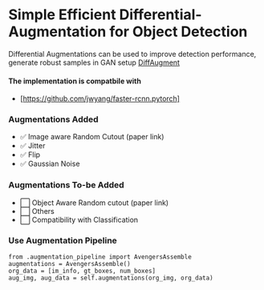# Simple Efficient Differential-Augmentation for Object Detection

Differential Augmentations can be used to improve detection performance, generate robust samples in GAN setup [DiffAugment](\https://arxiv.org/abs/2006.10738)

#### The implementation is compatbile with
* [https://github.com/jwyang/faster-rcnn.pytorch]

### Augmentations Added
- ✅ Image aware Random Cutout (paper link)
- ✅ Jitter
- ✅ Flip
- ✅ Gaussian Noise

### Augmentations To-be Added
- ⬜️ Object Aware Random cutout (paper link)
- ⬜️ Others
- ⬜️ Compatibility with Classification 

### Use Augmentation Pipeline

```
from .augmentation_pipeline import AvengersAssemble
augmentations = AvengersAssemble()
org_data = [im_info, gt_boxes, num_boxes]
aug_img, aug_data = self.augmentations(org_img, org_data)
```
